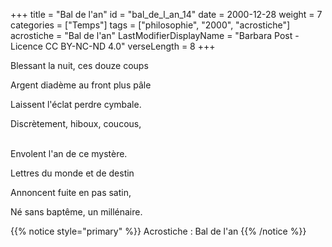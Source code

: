 +++
title = "Bal de l'an"
id = "bal_de_l_an_14"
date = 2000-12-28
weight = 7
categories = ["Temps"]
tags = ["philosophie", "2000", "acrostiche"]
acrostiche = "Bal de l'an"
LastModifierDisplayName = "Barbara Post - Licence CC BY-NC-ND 4.0"
verseLength = 8
+++

Blessant la nuit, ces douze coups

Argent diadème au front plus pâle

Laissent l'éclat perdre cymbale.

Discrètement, hiboux, coucous,

 \
Envolent l'an de ce mystère.

Lettres du monde et de destin

Annoncent fuite en pas satin,

Né sans baptême, un millénaire.

{{% notice style="primary" %}}
Acrostiche : Bal de l'an
{{% /notice %}}
